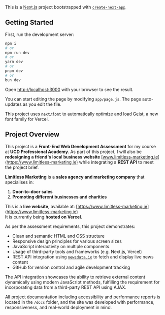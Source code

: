 This is a [Next.js](https://nextjs.org) project bootstrapped with [`create-next-app`](https://nextjs.org/docs/app/api-reference/cli/create-next-app).

## Getting Started

First, run the development server:

```bash
npm i
# or
npm run dev
# or
yarn dev
# or
pnpm dev
# or
bun dev
```

Open [http://localhost:3000](http://localhost:3000) with your browser to see the result.

You can start editing the page by modifying `app/page.js`. The page auto-updates as you edit the file.

This project uses [`next/font`](https://nextjs.org/docs/app/building-your-application/optimizing/fonts) to automatically optimize and load [Geist](https://vercel.com/font), a new font family for Vercel.

## Project Overview

This project is a **Front-End Web Development Assessment** for my course at **UCD Professional Academy**. As part of this project, I will also be **redesigning a friend's local business website** [www.limitless-marketing.ie](https://www.limitless-marketing.ie) while integrating a **REST API** to meet the project brief.

**Limitless Marketing** is a **sales agency and marketing company** that specialises in:
1. **Door-to-door sales**
2. **Promoting different businesses and charities**

This is a **live website**, available at: [https://www.limitless-marketing.ie](https://www.limitless-marketing.ie)  
It is currently being **hosted on Vercel**.

As per the assessment requirements, this project demonstrates:
- Clean and semantic HTML and CSS structure
- Responsive design principles for various screen sizes
- JavaScript interactivity on multiple components
- Usage of third-party tools and frameworks (e.g. Next.js, Vercel)
- REST API integration using [`newsdata.io`](https://newsdata.io/) to fetch and display live news content
- GitHub for version control and agile development tracking

The API integration showcases the ability to retrieve external content dynamically using modern JavaScript methods, fulfilling the requirement for incorporating data from a third-party REST API using AJAX.

All project documentation including accessibility and performance reports is located in the `/docs` folder, and the site was developed with performance, responsiveness, and real-world deployment in mind.
